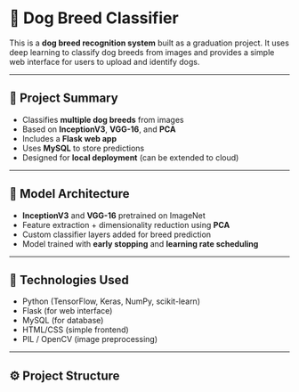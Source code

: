 # 🐶 Dog Breed Classifier

This is a **dog breed recognition system** built as a graduation project. It uses deep learning to classify dog breeds from images and provides a simple web interface for users to upload and identify dogs.

---

## 📌 Project Summary

- Classifies **multiple dog breeds** from images
- Based on **InceptionV3**, **VGG-16**, and **PCA**
- Includes a **Flask web app**
- Uses **MySQL** to store predictions
- Designed for **local deployment** (can be extended to cloud)

---

## 🧠 Model Architecture

- **InceptionV3** and **VGG-16** pretrained on ImageNet
- Feature extraction + dimensionality reduction using **PCA**
- Custom classifier layers added for breed prediction
- Model trained with **early stopping** and **learning rate scheduling**

---

## 🧪 Technologies Used

- Python (TensorFlow, Keras, NumPy, scikit-learn)
- Flask (for web interface)
- MySQL (for database)
- HTML/CSS (simple frontend)
- PIL / OpenCV (image preprocessing)

---

## ⚙️ Project Structure

